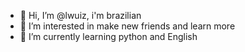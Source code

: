 - 👋 Hi, I’m @lwuiz, i'm brazilian 
- 👀 I’m interested in make new friends and learn more 
- 🌱 I’m currently learning python and English 
